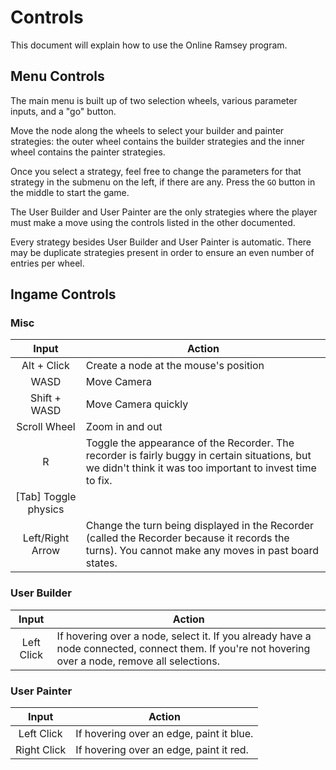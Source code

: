 # Controls
This document will explain how to use the Online Ramsey program.

## Menu Controls

The main menu is built up of two selection wheels, various parameter inputs, and a "go" button.

Move the node along the wheels to select your builder and painter strategies: the outer wheel contains the builder strategies and the inner wheel contains the painter strategies. 

Once you select a strategy, feel free to change the parameters for that strategy in the submenu on the left, if there are any. Press the `GO` button in the middle to start the game.

The User Builder and User Painter are the only strategies where the player must make a move using the controls listed in the other documented.  

Every strategy besides User Builder and User Painter is automatic. There may be duplicate strategies present in order to ensure an even number of entries per wheel.

## Ingame Controls

### Misc
|Input|Action|
|:-:|------|
|Alt + Click| Create a node at the mouse's position|
|WASD| Move Camera|
|Shift + WASD| Move Camera quickly|
|Scroll Wheel| Zoom in and out|
|R| Toggle the appearance of the Recorder. The recorder is fairly buggy in certain situations, but we didn't think it was too important to invest time to fix.|
[Tab] Toggle physics|
|Left/Right Arrow| Change the turn being displayed in the Recorder (called the Recorder because it records the turns). You cannot make any moves in past board states.|

### User Builder
|Input|Action|
|:-:|--|
|Left Click|If hovering over a node, select it. If you already have a node connected, connect them. If you're not hovering over a node, remove all selections.|

### User Painter
|Input|Action|
|:-:|--|
|Left Click|If hovering over an edge, paint it blue.|
|Right Click|If hovering over an edge, paint it red.|
